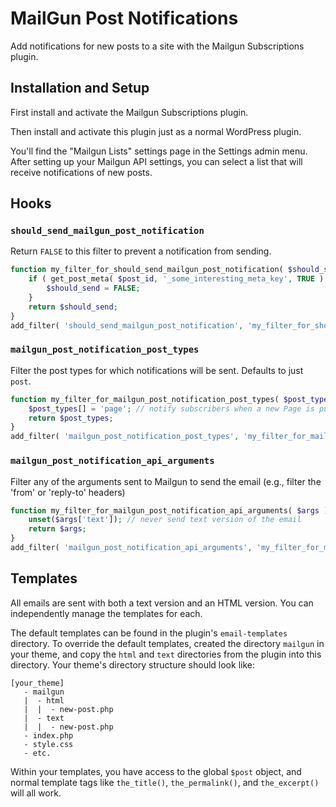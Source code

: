# MailGun Post Notifications

Add notifications for new posts to a site with the Mailgun Subscriptions plugin.

## Installation and Setup

First install and activate the Mailgun Subscriptions plugin.

Then install and activate this plugin just as a normal WordPress plugin.

You'll find the "Mailgun Lists" settings page in the Settings admin menu. After setting up your Mailgun API settings, you can select a list that will receive notifications of new posts.

## Hooks

### `should_send_mailgun_post_notification`

Return `FALSE` to this filter to prevent a notification from sending.

```php
function my_filter_for_should_send_mailgun_post_notification( $should_send, $post_id ) {
	if ( get_post_meta( $post_id, '_some_interesting_meta_key', TRUE ) == 1 ) {
		$should_send = FALSE;
	}
	return $should_send;
}
add_filter( 'should_send_mailgun_post_notification', 'my_filter_for_should_send_mailgun_post_notification', 10, 2 );
```

### `mailgun_post_notification_post_types`

Filter the post types for which notifications will be sent. Defaults to just `post`.

```php
function my_filter_for_mailgun_post_notification_post_types( $post_types ) {
	$post_types[] = 'page'; // notify subscribers when a new Page is published
	return $post_types;
}
add_filter( 'mailgun_post_notification_post_types', 'my_filter_for_mailgun_post_notification_post_types', 10, 1 );
```

### `mailgun_post_notification_api_arguments`

Filter any of the arguments sent to Mailgun to send the email (e.g., filter the 'from' or 'reply-to' headers)

```php
function my_filter_for_mailgun_post_notification_api_arguments( $args ) {
	unset($args['text']); // never send text version of the email
	return $args;
}
add_filter( 'mailgun_post_notification_api_arguments', 'my_filter_for_mailgun_post_notification_api_arguments', 10, 1 );
```

## Templates

All emails are sent with both a text version and an HTML version. You can independently manage the templates for each.

The default templates can be found in the plugin's `email-templates` directory. To override the default templates, created the directory `mailgun` in your theme, and copy the `html` and `text` directories from the plugin into this directory. Your theme's directory structure should look like:

```
[your_theme]
   - mailgun
   |  - html
   |  |  - new-post.php
   |  - text
   |  |  - new-post.php
   - index.php
   - style.css
   - etc.
```

Within your templates, you have access to the global `$post` object, and normal template tags like `the_title()`, `the_permalink()`, and `the_excerpt()` will all work.